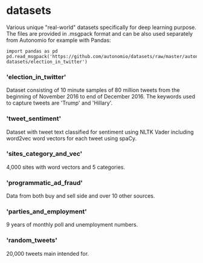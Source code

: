 # datasets
Various unique "real-world" datasets specifically for deep learning purpose. The files are provided in .msgpack format and can be also used separately from Autonomio for example with Pandas:

    import pandas as pd
    pd.read_msgpack('https://github.com/autonomio/datasets/raw/master/autonomio-datasets/election_in_twitter')

### 'election_in_twitter'
Dataset consisting of 10 minute samples of 80 million tweets from the beginning of November 2016 to end of December 2016. The keywords used to capture tweets are 'Trump' and 'Hillary'.

### 'tweet_sentiment'
Dataset with tweet text classified for sentiment using NLTK Vader including word2vec word vectors for each tweet using spaCy.

### 'sites_category_and_vec'
4,000 sites with word vectors and 5 categories.

### 'programmatic_ad_fraud'
Data from both buy and sell side and over 10 other sources.

### 'parties_and_employment'
9 years of monthly poll and unemployment numbers.

### 'random_tweets'        
20,000 tweets main intended for.
